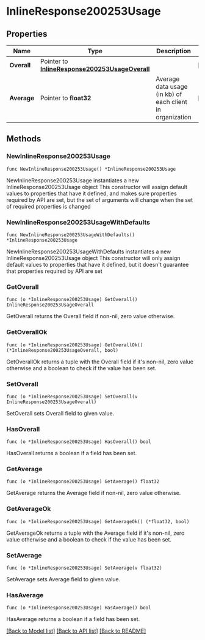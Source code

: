 # InlineResponse200253Usage

## Properties

Name | Type | Description | Notes
------------ | ------------- | ------------- | -------------
**Overall** | Pointer to [**InlineResponse200253UsageOverall**](InlineResponse200253UsageOverall.md) |  | [optional] 
**Average** | Pointer to **float32** | Average data usage (in kb) of each client in organization | [optional] 

## Methods

### NewInlineResponse200253Usage

`func NewInlineResponse200253Usage() *InlineResponse200253Usage`

NewInlineResponse200253Usage instantiates a new InlineResponse200253Usage object
This constructor will assign default values to properties that have it defined,
and makes sure properties required by API are set, but the set of arguments
will change when the set of required properties is changed

### NewInlineResponse200253UsageWithDefaults

`func NewInlineResponse200253UsageWithDefaults() *InlineResponse200253Usage`

NewInlineResponse200253UsageWithDefaults instantiates a new InlineResponse200253Usage object
This constructor will only assign default values to properties that have it defined,
but it doesn't guarantee that properties required by API are set

### GetOverall

`func (o *InlineResponse200253Usage) GetOverall() InlineResponse200253UsageOverall`

GetOverall returns the Overall field if non-nil, zero value otherwise.

### GetOverallOk

`func (o *InlineResponse200253Usage) GetOverallOk() (*InlineResponse200253UsageOverall, bool)`

GetOverallOk returns a tuple with the Overall field if it's non-nil, zero value otherwise
and a boolean to check if the value has been set.

### SetOverall

`func (o *InlineResponse200253Usage) SetOverall(v InlineResponse200253UsageOverall)`

SetOverall sets Overall field to given value.

### HasOverall

`func (o *InlineResponse200253Usage) HasOverall() bool`

HasOverall returns a boolean if a field has been set.

### GetAverage

`func (o *InlineResponse200253Usage) GetAverage() float32`

GetAverage returns the Average field if non-nil, zero value otherwise.

### GetAverageOk

`func (o *InlineResponse200253Usage) GetAverageOk() (*float32, bool)`

GetAverageOk returns a tuple with the Average field if it's non-nil, zero value otherwise
and a boolean to check if the value has been set.

### SetAverage

`func (o *InlineResponse200253Usage) SetAverage(v float32)`

SetAverage sets Average field to given value.

### HasAverage

`func (o *InlineResponse200253Usage) HasAverage() bool`

HasAverage returns a boolean if a field has been set.


[[Back to Model list]](../README.md#documentation-for-models) [[Back to API list]](../README.md#documentation-for-api-endpoints) [[Back to README]](../README.md)


